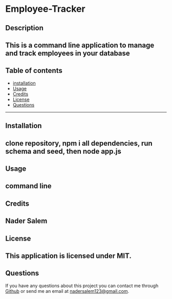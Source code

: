 # Employee-Tracker
## Description
This is a command line application to manage and track employees in your database
---
## Table of contents
* [installation](#installation)
* [Usage](#usage)
* [Credits](#credits)
* [License](#license)
* [Questions](#questions)
---
## Installation
clone repository, npm i all dependencies, run schema and seed, then node app.js
---
## Usage
command line
---
## Credits
Nader Salem
---
## License
This application is licensed under MIT.
---
## Questions
If you have any questions about this project you can contact me through [Github](https://github.com/n1flight) or send me an email at nadersalem123@gmail.com.
